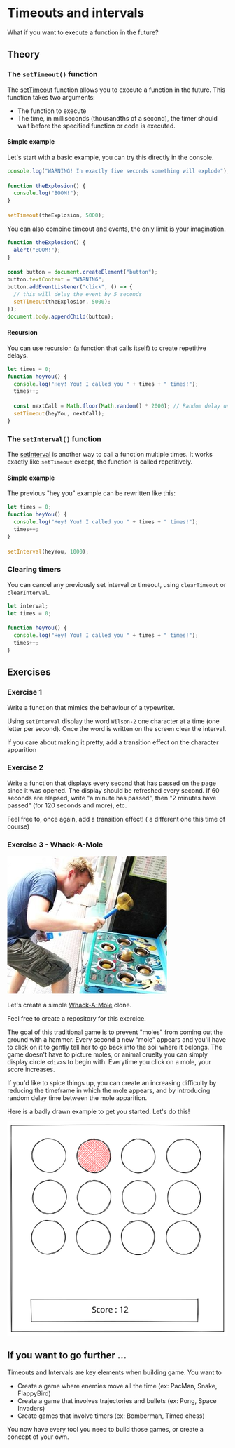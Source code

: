 # Timeouts and intervals

What if you want to execute a function in the future?

## Theory

### The `setTimeout()` function

The [setTimeout](https://developer.mozilla.org/en-US/docs/Web/API/WindowOrWorkerGlobalScope/setTimeout) function allows you to execute a function in the future. This function takes two arguments:

- The function to execute
- The time, in milliseconds (thousandths of a second), the timer should wait before the specified function or code is executed.

#### Simple example

Let's start with a basic example, you can try this directly in the console.

```javascript
console.log("WARNING! In exactly five seconds something will explode");

function theExplosion() {
  console.log("BOOM!");
}

setTimeout(theExplosion, 5000);
```

You can also combine timeout and events, the only limit is your imagination.

```javascript
function theExplosion() {
  alert("BOOM!");
}

const button = document.createElement("button");
button.textContent = "WARNING";
button.addEventListener("click", () => {
  // this will delay the event by 5 seconds
  setTimeout(theExplosion, 5000);
});
document.body.appendChild(button);
```

#### Recursion

You can use [recursion](https://developer.mozilla.org/en-US/docs/Glossary/Recursion) (a function that calls itself) to create repetitive delays.

```javascript
let times = 0;
function heyYou() {
  console.log("Hey! You! I called you " + times + " times!");
  times++;

  const nextCall = Math.floor(Math.random() * 2000); // Random delay until heyYou() is called again
  setTimeout(heyYou, nextCall);
}
```

### The `setInterval()` function

The [setInterval](https://developer.mozilla.org/en-US/docs/Web/API/WindowOrWorkerGlobalScope/setInterval) is another way to call a function multiple times. It works exactly like `setTimeout` except, the function is called repetitively.

#### Simple example

The previous "hey you" example can be rewritten like this:

```javascript
let times = 0;
function heyYou() {
  console.log("Hey! You! I called you " + times + " times!");
  times++;
}

setInterval(heyYou, 1000);
```

### Clearing timers

You can cancel any previously set interval or timeout, using `clearTimeout` or `clearInterval`.

```javascript
let interval;
let times = 0;

function heyYou() {
  console.log("Hey! You! I called you " + times + " times!");
  times++;
}
```
## Exercises

### Exercise 1

Write a function that mimics the behaviour of a typewriter.

Using `setInterval` display the word `Wilson-2` one character at a time (one letter per second). Once the word is written on the screen clear the interval.

If you care about making it pretty, add a transition effect on the character apparition

### Exercise 2

Write a function that displays every second that has passed on the page since it was opened. The display should be refreshed every second. If 60 seconds are elapsed, write "a minute has passed", then "2 minutes have passed" (for 120 seconds and more), etc.

Feel free to, once again, add a transition effect! ( a different one this time of course)

### Exercise 3 - Whack-A-Mole

![Whack-A-Mole](./whack-a-mole.png)

Let's create a simple [Whack-A-Mole](https://en.wikipedia.org/wiki/Whac-A-Mole) clone.

Feel free to create a repository for this exercice. 

The goal of this traditional game is to prevent "moles" from coming out the ground with a hammer. Every second a new "mole" appears and you'll have to click on it to gently tell her to go back into the soil where it belongs. The game doesn't have to picture moles, or animal cruelty you can simply display circle `<div>`s to begin with. Everytime you click on a mole, your score increases.

If you'd like to spice things up, you can create an increasing difficulty by reducing the timeframe in which the mole appears, and by introducing random delay time between the mole apparition.

Here is a badly drawn example to get you started. Let's do this!

![Excalidrawn mole](./whack-a-mole.svg)

## If you want to go further ...

Timeouts and Intervals are key elements when building game. You want to

- Create a game where enemies move all the time (ex: PacMan, Snake, FlappyBird)
- Create a game that involves trajectories and bullets (ex: Pong, Space Invaders)
- Create games that involve timers (ex: Bomberman, Timed chess)

You now have every tool you need to build those games, or create a concept of your own.
